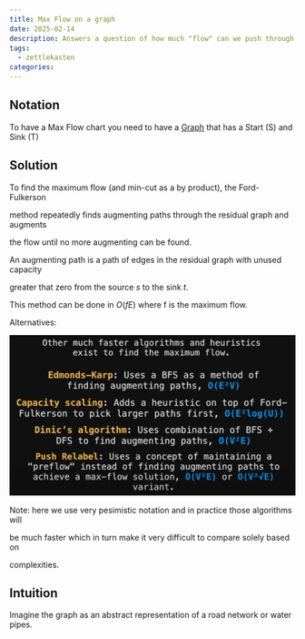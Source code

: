 ```yaml
---
title: Max Flow on a graph
date: 2025-02-14
description: Answers a question of how much "flow" can we push through the network given that each edge has a certain capacity.
tags:
  - zettlekasten
categories:
---
```


## Notation

To have a Max Flow chart you need to have a [Graph](Graph.md) that has a Start (S) and Sink (T)

## Solution

To find the maximum flow (and min-cut as a by product), the Ford-Fulkerson

method repeatedly finds augmenting paths through the residual graph and augments

the flow until no more augmenting can be found. 

An augmenting path is a path of edges in the residual graph with unused capacity

greater that zero from the source $s$ to the sink $t$.

This method can be done in $O(fE)$ where f is the maximum flow. 

Alternatives:

![Pasted image 20221102235228](attachments/Pasted%20image%2020221102235228.png)

Note: here we use very pesimistic notation and in practice those algorithms will

be much faster which in turn make it very difficult to compare solely based on

complexities.

## Intuition

Imagine the graph as an abstract representation of a road network or water pipes. 
